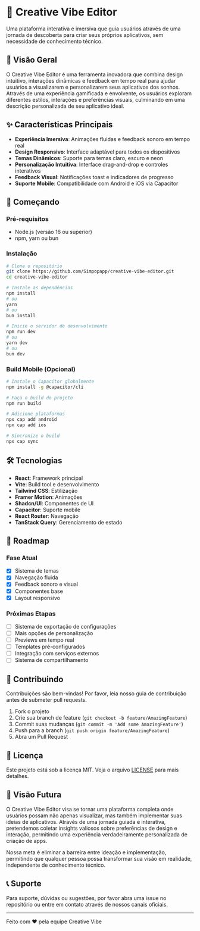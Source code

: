 # 🎨 Creative Vibe Editor

Uma plataforma interativa e imersiva que guia usuários através de uma jornada de descoberta para criar seus próprios aplicativos, sem necessidade de conhecimento técnico.

## 🌟 Visão Geral

O Creative Vibe Editor é uma ferramenta inovadora que combina design intuitivo, interações dinâmicas e feedback em tempo real para ajudar usuários a visualizarem e personalizarem seus aplicativos dos sonhos. Através de uma experiência gamificada e envolvente, os usuários exploram diferentes estilos, interações e preferências visuais, culminando em uma descrição personalizada de seu aplicativo ideal.

## ✨ Características Principais

- **Experiência Imersiva**: Animações fluidas e feedback sonoro em tempo real
- **Design Responsivo**: Interface adaptável para todos os dispositivos
- **Temas Dinâmicos**: Suporte para temas claro, escuro e neon
- **Personalização Intuitiva**: Interface drag-and-drop e controles interativos
- **Feedback Visual**: Notificações toast e indicadores de progresso
- **Suporte Mobile**: Compatibilidade com Android e iOS via Capacitor

## 🚀 Começando

### Pré-requisitos

- Node.js (versão 16 ou superior)
- npm, yarn ou bun

### Instalação

```bash
# Clone o repositório
git clone https://github.com/Simpopapp/creative-vibe-editor.git
cd creative-vibe-editor

# Instale as dependências
npm install
# ou
yarn
# ou
bun install

# Inicie o servidor de desenvolvimento
npm run dev
# ou
yarn dev
# ou
bun dev
```

### Build Mobile (Opcional)

```bash
# Instale o Capacitor globalmente
npm install -g @capacitor/cli

# Faça o build do projeto
npm run build

# Adicione plataformas
npx cap add android
npx cap add ios

# Sincronize o build
npx cap sync
```

## 🛠️ Tecnologias

- **React**: Framework principal
- **Vite**: Build tool e desenvolvimento
- **Tailwind CSS**: Estilização
- **Framer Motion**: Animações
- **Shadcn/UI**: Componentes de UI
- **Capacitor**: Suporte mobile
- **React Router**: Navegação
- **TanStack Query**: Gerenciamento de estado

## 🎯 Roadmap

### Fase Atual
- [x] Sistema de temas
- [x] Navegação fluida
- [x] Feedback sonoro e visual
- [x] Componentes base
- [x] Layout responsivo

### Próximas Etapas
- [ ] Sistema de exportação de configurações
- [ ] Mais opções de personalização
- [ ] Previews em tempo real
- [ ] Templates pré-configurados
- [ ] Integração com serviços externos
- [ ] Sistema de compartilhamento

## 🤝 Contribuindo

Contribuições são bem-vindas! Por favor, leia nosso guia de contribuição antes de submeter pull requests.

1. Fork o projeto
2. Crie sua branch de feature (`git checkout -b feature/AmazingFeature`)
3. Commit suas mudanças (`git commit -m 'Add some AmazingFeature'`)
4. Push para a branch (`git push origin feature/AmazingFeature`)
5. Abra um Pull Request

## 📝 Licença

Este projeto está sob a licença MIT. Veja o arquivo [LICENSE](LICENSE) para mais detalhes.

## 🌟 Visão Futura

O Creative Vibe Editor visa se tornar uma plataforma completa onde usuários possam não apenas visualizar, mas também implementar suas ideias de aplicativos. Através de uma jornada guiada e interativa, pretendemos coletar insights valiosos sobre preferências de design e interação, permitindo uma experiência verdadeiramente personalizada de criação de apps.

Nossa meta é eliminar a barreira entre ideação e implementação, permitindo que qualquer pessoa possa transformar sua visão em realidade, independente de conhecimento técnico.

## 📞 Suporte

Para suporte, dúvidas ou sugestões, por favor abra uma issue no repositório ou entre em contato através de nossos canais oficiais.

---

Feito com ❤️ pela equipe Creative Vibe